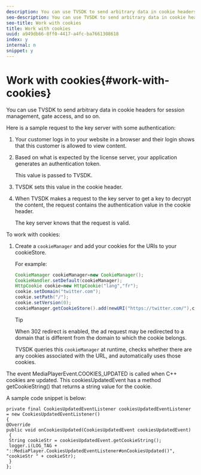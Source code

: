 ```yaml
---
description: You can use TVSDK to send arbitrary data in cookie headers for session management, gate access, and so on.
seo-description: You can use TVSDK to send arbitrary data in cookie headers for session management, gate access, and so on.
seo-title: Work with cookies
title: Work with cookies
uuid: a949db66-8ff0-4417-a4fc-ba7661308618
index: y
internal: n
snippet: y
---
```


# Work with cookies{#work-with-cookies}

You can use TVSDK to send arbitrary data in cookie headers for session management, gate access, and so on.

Here is a sample request to the key server with some authentication:

1. Your customer logs in to your website in a browser and their login shows that this customer is allowed to view content. 
1. Based on what is expected by the license server, your application generates an authentication token.

   This value is passed to TVSDK. 
1. TVSDK sets this value in the cookie header. 
1. When TVSDK makes a request to the key server to get a key to decrypt the content, the request contains the authentication value in the cookie header.

   The key server knows that the request is valid.

To work with cookies: 

1. Create a `cookieManager` and add your cookies for the URIs to your cookieStore.

   For example: 

   ```java
   CookieManager cookieManager=new CookieManager(); 
   CookieHandler.setDefault(cookieManager);  
   HttpCookie cookie=new HttpCookie("lang","fr"); 
   cookie.setDomain("twitter.com");  
   cookie.setPath("/"); 
   cookie.setVersion(0); 
   cookieManager.getCookieStore().add(newURI("https://twitter.com/"),cookie);
   ```

   >[!TIP]
   >
   >When 302 redirect is enabled, the ad request may be redirected to a domain that is different from the domain to which the cookie belongs.

   TVSDK queries this `cookieManager` at runtime, checks whether there are any cookies associated with the URL, and automatically uses those cookies. 

The event MediaPlayerEvent.COOKIES_UPDATED is called when C++ cookies are updated. This cookiesUpdatedEvent has a method getCookieString() that returns a string value for the cookie.

A sample code snippet is below: 

```
private final CookiesUpdatedEventListener cookiesUpdatedEventListener = new CookiesUpdatedEventListener()  
{ 
@Override 
public void onCookiesUpdated(CookiesUpdatedEvent cookiesUpdatedEvent) 
 { 
 String cookieStr = cookiesUpdatedEvent.getCookieString();  
 logger.i(LOG_TAG + "::MediaPlayer.CookiesUpdatedEventListener#onCookiesUpdated()", "cookieStr " + cookieStr);  
 }  
};
```

